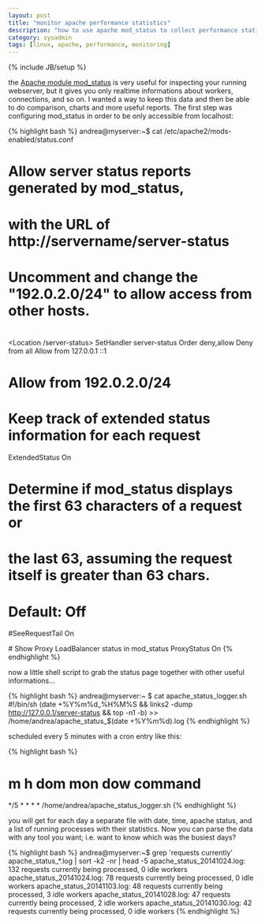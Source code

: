 ```yaml
---
layout: post
title: "monitor apache performance statistics"
description: "how to use apache mod_status to collect performance statistics"
category: sysadmin
tags: [linux, apache, performance, monitoring]
---
```

{% include JB/setup %}


the [Apache module
mod_status](http://httpd.apache.org/docs/current/mod/mod_status.html) is very
useful for inspecting your running webserver, but it gives you only realtime
informations about workers, connections, and so on. I wanted a way to keep this
data and then be able to do comparison, charts and more useful reports.
The first step was configuring mod_status in order to be only accessible from
localhost:

{% highlight bash %}
andrea@myserver:~$ cat /etc/apache2/mods-enabled/status.conf
<IfModule mod_status.c>
#
# Allow server status reports generated by mod_status,
# with the URL of http://servername/server-status
# Uncomment and change the "192.0.2.0/24" to allow access from other hosts.
#
<Location /server-status>
    SetHandler server-status
    Order deny,allow
    Deny from all
    Allow from 127.0.0.1 ::1
#    Allow from 192.0.2.0/24
</Location>

# Keep track of extended status information for each request
ExtendedStatus On

# Determine if mod_status displays the first 63 characters of a request or
# the last 63, assuming the request itself is greater than 63 chars.
# Default: Off
#SeeRequestTail On


<IfModule mod_proxy.c>
    # Show Proxy LoadBalancer status in mod_status
    ProxyStatus On
</IfModule>

</IfModule>
{% endhighlight %}

now a little shell script to grab the status page together with other useful
informations...

{% highlight bash %}
andrea@myserver:~ $ cat apache_status_logger.sh
#!/bin/sh
(date +%Y%m%d_%H%M%S && links2 -dump http://127.0.0.1/server-status && top -n1 -b) >> /home/andrea/apache_status_$(date +%Y%m%d).log
{% endhighlight %}


scheduled every 5 minutes with a cron entry like this:

{% highlight bash %}
# m h  dom mon dow   command
*/5 * * * * /home/andrea/apache_status_logger.sh
{% endhighlight %}


you will get for each day a separate file with date, time, apache status, and a
list of running processes with their statistics.
Now you can parse the data with any tool you want; i.e. want to know which was
the busiest days?

{% highlight bash %}
andrea@myserver:~$ grep 'requests currently' apache_status_*.log | sort -k2 -nr | head -5
apache_status_20141024.log:   132 requests currently being processed, 0 idle workers
apache_status_20141024.log:   78 requests currently being processed, 0 idle workers
apache_status_20141103.log:   48 requests currently being processed, 3 idle workers
apache_status_20141028.log:   47 requests currently being processed, 2 idle workers
apache_status_20141030.log:   42 requests currently being processed, 0 idle workers
{% endhighlight %}












